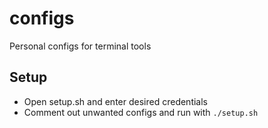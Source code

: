 # configs
Personal configs for terminal tools

## Setup
- Open setup.sh and enter desired credentials
- Comment out unwanted configs and run with `./setup.sh`

